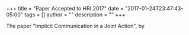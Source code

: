 +++
title = "Paper Accepted to HRI 2017"
date = "2017-01-24T23:47:43-05:00"
tags = []
author = ""
description = ""
+++

The paper "Implicit Communication in a Joint Action", by 
